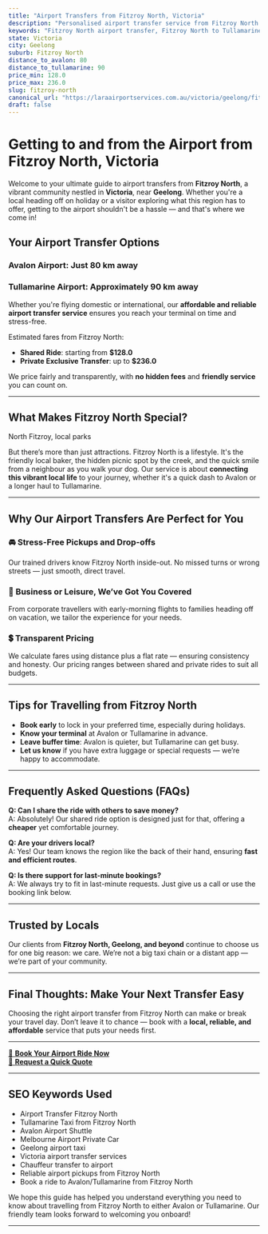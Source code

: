```yaml
---
title: "Airport Transfers from Fitzroy North, Victoria"
description: "Personalised airport transfer service from Fitzroy North to Avalon and Tullamarine airports. Enjoy a smooth, affordable ride with us!"
keywords: "Fitzroy North airport transfer, Fitzroy North to Tullamarine, Fitzroy North to Avalon, airport taxi Fitzroy North, private airport transfer Fitzroy North, shared ride Fitzroy North, Fitzroy North transfers, airport shuttle Fitzroy North, book Fitzroy North airport taxi, affordable Fitzroy North airport transfer, Fitzroy North airport transfer service, airport transfer Geelong, airport transfer Melbourne, Melbourne airport taxi, airport transfers Victoria, Tullamarine airport shuttle, Avalon airport transfers, Melbourne private transfer, airport transport services Melbourne"
state: Victoria
city: Geelong
suburb: Fitzroy North
distance_to_avalon: 80
distance_to_tullamarine: 90
price_min: 128.0
price_max: 236.0
slug: fitzroy-north
canonical_url: "https://laraairportservices.com.au/victoria/geelong/fitzroy-north/"
draft: false
---
```


# Getting to and from the Airport from Fitzroy North, Victoria

Welcome to your ultimate guide to airport transfers from **Fitzroy North**, a vibrant community nestled in **Victoria**, near **Geelong**. Whether you're a local heading off on holiday or a visitor exploring what this region has to offer, getting to the airport shouldn't be a hassle — and that's where we come in!

## Your Airport Transfer Options

### Avalon Airport: Just 80 km away  
### Tullamarine Airport: Approximately 90 km away

Whether you're flying domestic or international, our **affordable and reliable airport transfer service** ensures you reach your terminal on time and stress-free.

Estimated fares from Fitzroy North:
- **Shared Ride**: starting from **$128.0**
- **Private Exclusive Transfer**: up to **$236.0**

We price fairly and transparently, with **no hidden fees** and **friendly service** you can count on.

---

## What Makes Fitzroy North Special?

North Fitzroy, local parks

But there’s more than just attractions. Fitzroy North is a lifestyle. It's the friendly local baker, the hidden picnic spot by the creek, and the quick smile from a neighbour as you walk your dog. Our service is about **connecting this vibrant local life** to your journey, whether it's a quick dash to Avalon or a longer haul to Tullamarine.

---

## Why Our Airport Transfers Are Perfect for You

### 🚘 Stress-Free Pickups and Drop-offs
Our trained drivers know Fitzroy North inside-out. No missed turns or wrong streets — just smooth, direct travel.

### 💼 Business or Leisure, We’ve Got You Covered
From corporate travellers with early-morning flights to families heading off on vacation, we tailor the experience for your needs.

### 💲 Transparent Pricing
We calculate fares using distance plus a flat rate — ensuring consistency and honesty. Our pricing ranges between shared and private rides to suit all budgets.

---

## Tips for Travelling from Fitzroy North

- **Book early** to lock in your preferred time, especially during holidays.
- **Know your terminal** at Avalon or Tullamarine in advance.
- **Leave buffer time**: Avalon is quieter, but Tullamarine can get busy.
- **Let us know** if you have extra luggage or special requests — we’re happy to accommodate.

---

## Frequently Asked Questions (FAQs)

**Q: Can I share the ride with others to save money?**  
A: Absolutely! Our shared ride option is designed just for that, offering a **cheaper** yet comfortable journey.

**Q: Are your drivers local?**  
A: Yes! Our team knows the region like the back of their hand, ensuring **fast and efficient routes**.

**Q: Is there support for last-minute bookings?**  
A: We always try to fit in last-minute requests. Just give us a call or use the booking link below.

---

## Trusted by Locals

Our clients from **Fitzroy North, Geelong, and beyond** continue to choose us for one big reason: we care. We’re not a big taxi chain or a distant app — we’re part of your community.

---

## Final Thoughts: Make Your Next Transfer Easy

Choosing the right airport transfer from Fitzroy North can make or break your travel day. Don’t leave it to chance — book with a **local, reliable, and affordable** service that puts your needs first.

---

[📅 **Book Your Airport Ride Now**](https://laraairportservices.square.site/s/appointments)  
[📧 **Request a Quick Quote**](https://laraairportservices.square.site/contact-us)

---

## SEO Keywords Used
- Airport Transfer Fitzroy North
- Tullamarine Taxi from Fitzroy North
- Avalon Airport Shuttle
- Melbourne Airport Private Car
- Geelong airport taxi
- Victoria airport transfer services
- Chauffeur transfer to airport
- Reliable airport pickups from Fitzroy North
- Book a ride to Avalon/Tullamarine from Fitzroy North

We hope this guide has helped you understand everything you need to know about travelling from Fitzroy North to either Avalon or Tullamarine. Our friendly team looks forward to welcoming you onboard!

---
